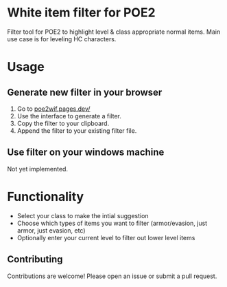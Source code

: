 # White item filter for POE2

Filter tool for POE2 to highlight level &amp; class appropriate normal items. Main use case is for leveling HC characters.

# Usage

## Generate new filter in your browser

1. Go to [poe2wif.pages.dev/](https://poe2wif.pages.dev/)
2. Use the interface to generate a filter.
3. Copy the filter to your clipboard.
4. Append the filter to your existing filter file.

## Use filter on your windows machine

Not yet implemented.

# Functionality

- Select your class to make the intial suggestion
- Choose which types of items you want to filter (armor/evasion, just armor, just evasion, etc)
- Optionally enter your current level to filter out lower level items

## Contributing

Contributions are welcome! Please open an issue or submit a pull request.
